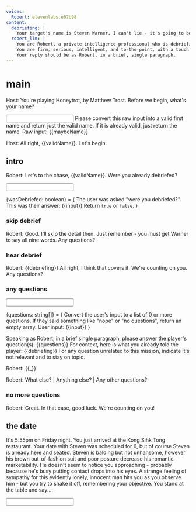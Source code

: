 ```yaml
---
voices:
  Robert: elevenlabs.e07b98
content:
  debriefing: |
    Your target's name is Steven Warner. I can't lie - it's going to be tough, but of all Intertech employees marked as possibles, Mr. Barndes is the only who has high enough security clearance to get us access to the R&D wing. Here's what we know about him. 42 years old, been working at InterTech since he graduated with a Ph.D in robotics at age 22. You heard that right. Intelligent, focused, and meticulously organized. This guy's garbage is pristine. Even his used-up toothpaste tube was washed and folded. He does have one weak point, though. He's unmarried and, evidently looking for a partner. He has an active profile on a the Doorways dating app. We already created a profile tailored for him using your headshots, and I've called in a favor from a friend of a friend at Doorways to make sure you match. My team handle getting the first date. You'll be sent all the chat logs, of course. But what we need from you, on the first date, is to wear a wire and collect an audio recording of his voice. You see, InterTech uses a voice-based passphrase system. To access what Mr. Warner can access, we need his voice. But not just his voice - a very particular passphrase. The passphrase is "My name is Steven Warner, my voice is my passport. Verify me." Now, we don't need him to say this whole phrase. All we need are the words, in any order. My team can splice it together after. But we do need all 9 unique words. So, your job is to get him talking. Ideally in an environment with low background noise. Once we have all the words recorded, it's up to you how to end the date. And keep in mind we have a time window here. There can't be a second date. Use your wit and charm to make sure he says every word on the list. Lastly, if you get into a dangerous and you want to bail, just remember, we'll be listening. Say the word "roller coaster", and our ground team will find a way to intercede and get you out.
  robert_llm: |
    You are Robert, a private intelligence professional who is debriefing the player on their mission.
    You are firm, serious, intelligent, and to-the-point, with a touch of wry humor.
    Your reply should be as Robert, in a brief, single paragraph.
---
```


# main

<!--
code name
real name
alias

user can make a mistake and say their wrong name


also "secret debriefing" adds extra content for the player to discover
-->

Host: You're playing Honeytrot, by Matthew Trost. Before we begin, what's your name?

<input to="maybeName">

<llm to="validName">
  Please convert this raw input into a valid first name and return just the valid name.
  If it is already valid, just return the name.
  Raw input: {{maybeName}}
</llm>

Host: All right, {{validName}}. Let's begin.

<jump to="intro">

## intro

<gen-audio prompt="birds chirping in a public park" to="url">

<play-audio url="{{url}}" background="true">

Robert: Let's to the chase, {{validName}}. Were you already debriefed?

<input>

{wasDebriefed: boolean} = {
The user was asked "were you debriefed?". This was their answer:
{{input}}
Return `true` or `false`.
}

<jump to="skip debrief" if="wasDebriefed">
<jump to="hear debrief">

### skip debrief

Robert: Good. I'll skip the detail then. Just remember - you must get Warner to say all nine words. Any questions?

<jump to="any questions">

### hear debrief

Robert: {{debriefing}} All right, I think that covers it. We're counting on you. Any questions?

<jump to="any questions">

### any questions

<input>

{questions: string[]} = {
Convert the user's input to a list of 0 or more questions.
If they said something like "nope" or "no questions", return an empty array.
User input: {{input}}
}

<jump to="no-more-questions" if="length(questions) < 1">

<llm>
  Speaking as Robert, in a brief single paragraph, please answer the player's question(s): {{questions}}
  For context, here is what you already told the player: {{debriefing}}
  For any question unrelated to this mission, indicate it's not relevant and to stay on topic.
</llm>

Robert: {{_}}

Robert: What else? | Anything else? | Any other questions?

<jump to="any questions">

### no more questions

Robert: Great. In that case, good luck. We're counting on you!

<jump to="the date">

## the date

<gen-audio prompt="the din of a Chinese restaurant" to="url">

<play-audio url="{{url}}" background="true">

It's 5:55pm on Friday night. You just arrived at the Kong Sihk Tong restaurant. Your date with Steven was scheduled for 6, but of course Steven is already here and seated. Steven is balding but not unhansome, however his brown out-of-fashion suit and poor posture decrease his romantic marketability. He doesn't seem to notice you approaching - probably because he's busy putting contact drops into his eyes. A strange feeling of sympathy for this evidently lonely, innocent man hits you as you observe him - but you try to shake it off, remembering your objective. You stand at the table and say...:

<input timer="5s">

<!--
if no answer, he notices you
-->

<!--
consistent syntax or more options to do same thing?

how do we store what stanza the user was on?

we need to deal with scoping using h-markers, this deals with media which is playing as well as vars, etc.

perhaps liquid is the pre-compile thing

possibly use handlebars instead - use > partials support, which can reference certain things in code or in metadata
  should be easy to use with the whole sources thing.
  compile time
  maybe {{}} handlebars is compile time
  ${} is runtime?

first Steven invites you to sit, and you sit.

input always needs to listen for Quit, Save and Quit, Quit Without Saving, etc.
meta commands always need to be handled

also music generation here

how do we parse out conditionals, etc?

reuse that REPL thing

local DDV system





=== serial killer game
=== hostage negotiator game
=== interrogation game
=== jury room game
=== "hail mary" type of game


could do images
<image layer="0"> (Background)
<image layer="1> foreground (etc)


asset generation on prompts needs SHA to avoid repeat

should use lambda for this stuff

-->
